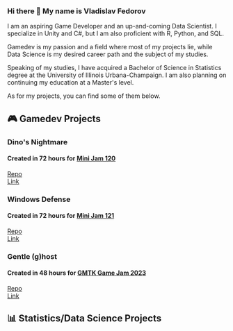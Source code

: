 ### Hi there 👋 My name is Vladislav Fedorov

I am an aspiring Game Developer and an up-and-coming Data Scientist. I specialize in Unity and C#, but I am also proficient with R, Python, and SQL.

Gamedev is my passion and a field where most of my projects lie, while Data Science is my desired career path and the subject of my studies. 

Speaking of my studies, I have acquired a Bachelor of Science in Statistics degree at the University of Illinois Urbana-Champaign. I am also planning on continuing my education at a Master's level.

As for my projects, you can find some of them below. 

## 🎮 Gamedev Projects

### Dino's Nightmare
#### Created in 72 hours for [Mini Jam 120](https://itch.io/jam/mini-jam-120-hell)
[Repo](https://github.com/Lockd/Hell-dodgeball)  
[Link](https://lockd.itch.io/dinos-nightmare) 


### Windows Defense 
#### Created in 72 hours for [Mini Jam 121](https://itch.io/jam/mini-jam-121-reflection)

[Repo](https://github.com/Lockd/windows-td)  
[Link](https://lockd.itch.io/windows-defense)  

### Gentle (g)host
#### Created in 48 hours for [GMTK Game Jam 2023](https://itch.io/jam/gmtk-2023)

[Repo](https://github.com/Lockd/gmtk2023/tree/main)  
[Link](https://ldrg.itch.io/gentleghost)  


## 📊 Statistics/Data Science Projects

<!--
### Sendburg Delivery Service
#### Created in 72 hours for [Ludum Dare 53](https://ldjam.com/events/ludum-dare/53)

[Repo](https://github.com/Lockd/windows-td)  
[Link](https://lockd.itch.io/windows-defense)  



**ValDevelopment/ValDevelopment** is a ✨ _special_ ✨ repository because its `README.md` (this file) appears on your GitHub profile.

Here are some ideas to get you started:

- 🔭 I’m currently working on ...
- 🌱 I’m currently learning ...
- 👯 I’m looking to collaborate on ...
- 🤔 I’m looking for help with ...
- 💬 Ask me about ...
- 📫 How to reach me: ...
- 😄 Pronouns: ...
- ⚡ Fun fact: ...
-->
